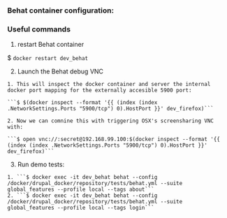 ### Behat container configuration:



### Useful commands
  1. restart Behat container

   $ ```docker restart dev_behat```

  2. Launch the Behat debug VNC

    1. This will inspect the docker container and server the internal docker port mapping for the externally accesible 5900 port:

    ```$ $(docker inspect --format '{{ (index (index .NetworkSettings.Ports "5900/tcp") 0).HostPort }}' dev_firefox)```

    2. Now we can comnine this with triggering OSX's screensharing VNC with:

    ```$ open vnc://:secret@192.168.99.100:$(docker inspect --format '{{ (index (index .NetworkSettings.Ports "5900/tcp") 0).HostPort }}' dev_firefox)```

  3. Run demo tests:

    1. ```$ docker exec -it dev_behat behat --config /docker/drupal_docker/repository/tests/behat.yml --suite global_features --profile local --tags about```
    2. ```$ docker exec -it dev_behat behat --config /docker/drupal_docker/repository/tests/behat.yml --suite global_features --profile local --tags login```


